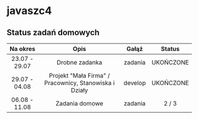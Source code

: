 javaszc4
=============

Status zadań domowych
-------

| Na okres      | Opis                                                   | Gałąź     |  Status   |
| :-----------: | :----------------------------------------------------: | :-------: | :-------: |
| 23.07 - 29.07 | Drobne zadanka                                         | zadania   | UKOŃCZONE |
| 29.07 - 04.08 | Projekt "Mała Firma" / Pracownicy, Stanowiska i Działy | develop   | UKOŃCZONE |
| 06.08 - 11.08 | Zadania domowe                                         | zadania   | 2 / 3     |